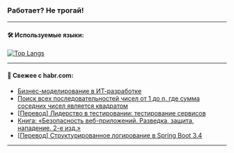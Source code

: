 ### Работает? Не трогай!

---
<!--
#### 🛠️ Technical stack:

![Java](https://img.shields.io/badge/Java-informational?logo=Oracle&style=flat&logoColor=white&color=FF4500)
![Kotlin](https://img.shields.io/badge/Kotlin-informational?logo=Kotlin&style=flat&logoColor=white&color=774D97)
![TS](https://img.shields.io/badge/TypeScript-informational?logo=typeScript&style=flat&logoColor=black&color=017acc)
![Python](https://img.shields.io/badge/Python-informational?logo=Python&style=flat&logoColor=black&color=ffdd54) <br>
![Spring](https://img.shields.io/badge/Spring-informational?logo=Spring&style=flat&logoColor=white&color=6DB33F) 
![SpringBoot](https://img.shields.io/badge/SpringBoot-informational?logo=SpringBoot&style=flat&logoColor=white&color=6DB33F)
![Nest](https://img.shields.io/badge/NestJS-informational?logo=NestJS&style=flat&logoColor=white&color=E0234E) 
![NodeJS](https://img.shields.io/badge/NodeJS-informational?logo=node.js&style=flat&logoColor=white&color=70A760)<br>
![PostgreSQL](https://img.shields.io/badge/PostgreSQL-informational?logo=PostgreSQL&style=flat&logoColor=white&color=DAA520)
![MongoDB](https://img.shields.io/badge/MongoDB-informational?logo=MongoDB&style=flat&logoColor=white&color=870000)
![Apache](https://img.shields.io/badge/Apache-informational?logo=apache&style=flat&logoColor=white&color=f74e28)

___ 
-->

#### 🛠️ Используемые языки:

[![Top Langs](https://github-readme-stats-u2qms2cxw-advtsettinggmailcoms-projects.vercel.app/api/top-langs/?username=zloylis&langs_count=10&hide_title=true&title_color=e6edf3&size_weight=0.5&count_weight=0.5&layout=compact&hide_progress=true&hide_border=true&theme=dracula)](https://github.com/zloylis)

<!---


####  :octocat:&nbsp;&nbsp; Статистика:

![GitHub stats](https://github-readme-stats-u2qms2cxw-advtsettinggmailcoms-projects.vercel.app/api?username=zloylis&show_icons=true&hide_border=true&theme=dracula&title_color=e6edf3&include_all_commits=true&count_private=true&hide_rank=false&hide_title=true&rank_icon=github)
-->
---

#### 💬 Свежее с habr.com:

<!-- BLOG-POST-LIST:START -->
- [Бизнес-моделирование в ИТ-разработке](https://habr.com/ru/articles/842254/?utm_source=habrahabr&utm_medium=rss&utm_campaign=842254)
- [Поиск всех последовательностей чисел от 1 до n, где сумма соседних чисел является квадратом](https://habr.com/ru/articles/842246/?utm_source=habrahabr&utm_medium=rss&utm_campaign=842246)
- [[Перевод] Лидерство в тестировании: тестирование сервисов](https://habr.com/ru/articles/842082/?utm_source=habrahabr&utm_medium=rss&utm_campaign=842082)
- [Книга: «Безопасность веб-приложений. Разведка, защита, нападение. 2-е изд.»](https://habr.com/ru/companies/piter/articles/841098/?utm_source=habrahabr&utm_medium=rss&utm_campaign=841098)
- [[Перевод] Структурированное логирование в Spring Boot 3.4](https://habr.com/ru/companies/spring_aio/articles/842226/?utm_source=habrahabr&utm_medium=rss&utm_campaign=842226)
<!-- BLOG-POST-LIST:END -->

---
